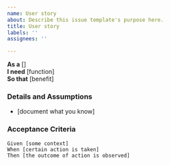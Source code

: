 ```yaml
---
name: User story
about: Describe this issue template's purpose here.
title: User story
labels: ''
assignees: ''

---
```


**As a** []  
 **I need** [function]  
 **So that** [benefit]  
   
 ### Details and Assumptions
 * [document what you know]
   
 ### Acceptance Criteria  
   
 ```gherkin
 Given [some context]
 When [certain action is taken]
 Then [the outcome of action is observed]
 ```
